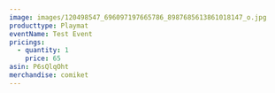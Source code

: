 ```yaml
---
image: images/120498547_696097197665786_8987685613861018147_o.jpg
producttype: Playmat
eventName: Test Event
pricings:
  - quantity: 1
    price: 65
asin: P6sQlqOht
merchandise: comiket
---
```

